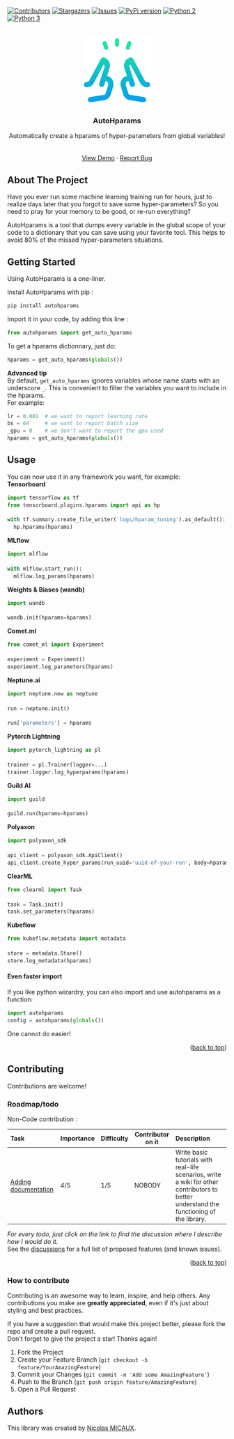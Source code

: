 <a name="readme-top"></a>
[![Contributors][contributors-shield]][contributors-url]<!--[![Forks][forks-shield]][forks-url]-->
[![Stargazers][stars-shield]][stars-url]
[![Issues][issues-shield]][issues-url]<!--[![MIT License][license-shield]][license-url]--><!--[![LinkedIn][linkedin-shield]][linkedin-url]-->
[![PyPi version][pypi-shield]][pypi-url]
[![Python 2][python2-shield]][python-url]
[![Python 3][python3-shield]][python-url]


<!-- PROJECT LOGO -->
<br />
<div align="center">

  <a href="https://github.com/NicolasMICAUX/autohparams">
    <img src="https://raw.githubusercontent.com/NicolasMICAUX/autohparams/main/images/logo.png" alt="Logo" width="160" height="160">
  </a>

  <h3 align="center">AutoHparams</h3>

  <p align="center">
    Automatically create a hparams of hyper-parameters from global variables!
    <br />
<!--
    <a href="https://github.com/NicolasMICAUX/autohparams"><strong>Explore the docs »</strong></a>
-->
    <br />
    <br />
    <a href="https://github.com/NicolasMICAUX/autohparams">View Demo</a>
    ·
    <a href="https://github.com/NicolasMICAUX/autohparams/issues">Report Bug</a>
</div>


<!-- ABOUT THE PROJECT -->
## About The Project

<!-- [Screen Shot][product-screenshot] -->

Have you ever run some machine learning training run for hours, just to realize days later that you forgot to save some hyper-parameters? So you need to pray for your memory to be good, or re-run everything?

AutoHparams is a tool that dumps every variable in the global scope of your code to a dictionary that you can save using your favorite tool. This helps to avoid 80% of the missed hyper-parameters situations.

<!-- GETTING STARTED -->
## Getting Started
Using AutoHparams is a one-liner.

Install AutoHparams with pip :
```sh
pip install autohparams
```

Import it in your code, by adding this line :
```python
from autohparams import get_auto_hparams
```

To get a hparams dictionnary, just do:  
```python
hparams = get_auto_hparams(globals())
```

**Advanced tip**  
By default, `get_auto_hparams` ignores variables whose name starts with an underscore `_`. This is convenient to filter the variables you want to include in the hparams.  
For example:
```python	
lr = 0.001  # we want to report learning rate
bs = 64     # we want to report batch size
_gpu = 0    # we don't want to report the gpu used
hparams = get_auto_hparams(globals())
```

<!-- USAGE EXAMPLES -->
## Usage
You can now use it in any framework you want, for example:  
**Tensorboard**
```python
import tensorflow as tf
from tensorboard.plugins.hparams import api as hp

with tf.summary.create_file_writer('logs/hparam_tuning').as_default():
  hp.hparams(hparams)
```

**MLflow**
```python
import mlflow

with mlflow.start_run():
  mlflow.log_params(hparams)
```

**Weights & Biases (wandb)**
```python
import wandb

wandb.init(hparams=hparams)
```

**Comet.ml**
```python
from comet_ml import Experiment

experiment = Experiment()
experiment.log_parameters(hparams)
```

**Neptune.ai**
```python
import neptune.new as neptune

run = neptune.init()

run['parameters'] = hparams
```

**Pytorch Lightning**
```python
import pytorch_lightning as pl

trainer = pl.Trainer(logger=...)
trainer.logger.log_hyperparams(hparams)
```

**Guild AI**
```python
import guild

guild.run(hparams=hparams)
```

**Polyaxon**
```python
import polyaxon_sdk

api_client = polyaxon_sdk.ApiClient()
api_client.create_hyper_params(run_uuid='uuid-of-your-run', body=hparams)
```

**ClearML**
```python
from clearml import Task

task = Task.init()
task.set_parameters(hparams)
```

**Kubeflow**
```python
from kubeflow.metadata import metadata

store = metadata.Store()
store.log_metadata(hparams)
```

#### Even faster import
If you like python wizardry, you can also import and use autohparams as a function:
```python
import autohparams
config = autohparams(globals())
```
One cannot do easier!


<p align="right">(<a href="#readme-top">back to top</a>)</p>

<!-- CONTRIBUTING -->
## Contributing 
Contributions are welcome!  

<!-- ROADMAP-->
### Roadmap/todo
<!-- table with columns : task, importance, difficulty, status, description -->
<!-- 
| Task                     | Importance | Difficulty | Contributor on it | Description                                                                                                                                    |
|:-------------------------|------------|------------|-------------------|:-----------------------------------------------------------------------------------------------------------------------------------------------|
| [Write some tests](https://github.com/NicolasMICAUX/autohparams/discussions/5)         | 4/5        | 2/5        | NOBODY            | Write some tests to ensure that the code is working properly.                                                                                  |
| [Profile code](https://github.com/NicolasMICAUX/autohparams/discussions/11)             | 2/5        | 1/5        | NOBODY            | Profile the code to see if we can speed it up a little.                                                                                        |
-->

Non-Code contribution :

| Task                     | Importance | Difficulty | Contributor on it | Description                                                                                                                                                           |
|:-------------------------|------------|------------|-------------------|:----------------------------------------------------------------------------------------------------------------------------------------------------------------------|
| [Adding documentation](https://github.com/NicolasMICAUX/autohparams/discussions/6)     | 4/5        | 1/5        | NOBODY            | Write basic tutorials with real-life scenarios, write a wiki for other contributors to better understand the functioning of the library. |


_For every todo, just click on the link to find the discussion where I describe how I would do it._  
See the [discussions](https://github.com/NicolasMICAUX/autohparams/discussions) for a full list of proposed features (and known issues).

<p align="right">(<a href="#readme-top">back to top</a>)</p>

### How to contribute
Contributing is an awesome way to learn, inspire, and help others. Any contributions you make are **greatly appreciated**, even if it's just about styling and best practices.

If you have a suggestion that would make this project better, please fork the repo and create a pull request.  
Don't forget to give the project a star! Thanks again!

1. Fork the Project
2. Create your Feature Branch (`git checkout -b feature/YourAmazingFeature`)
3. Commit your Changes (`git commit -m 'Add some AmazingFeature'`)
4. Push to the Branch (`git push origin feature/AmazingFeature`)
5. Open a Pull Request


## Authors
This library was created by [Nicolas MICAUX](https://github.com/NicolasMICAUX).


<!-- MARKDOWN LINKS & IMAGES -->
<!-- https://www.markdownguide.org/basic-syntax/#reference-style-links -->
[contributors-shield]: https://img.shields.io/github/contributors/NicolasMICAUX/autohparams.svg?style=for-the-badge
[contributors-url]: https://github.com/NicolasMICAUX/autohparams/graphs/contributors
[stars-shield]: https://img.shields.io/github/stars/NicolasMICAUX/autohparams.svg?style=for-the-badge
[stars-url]: https://github.com/NicolasMICAUX/autohparams/stargazers
[issues-shield]: https://img.shields.io/github/issues/NicolasMICAUX/autohparams.svg?style=for-the-badge
[issues-url]: https://github.com/NicolasMICAUX/autohparams/issues
[pypi-shield]: https://img.shields.io/pypi/v/searchin.svg?style=for-the-badge
[pypi-url]: https://pypi.org/project/searchin/
[python2-shield]: https://img.shields.io/badge/python-2.7+-blue.svg?style=for-the-badge
[python3-shield]: https://img.shields.io/badge/python-3.5+-blue.svg?style=for-the-badge
[python-url]: https://www.python.org/downloads/

[//]: # ([license-shield]: https://img.shields.io/github/license/NicolasMICAUX/autohparams.svg?style=for-the-badge)
[//]: # ([license-url]: https://github.com/NicolasMICAUX/autohparams/blob/master/LICENSE.txt)
[//]: # ([linkedin-shield]: https://img.shields.io/badge/-LinkedIn-black.svg?style=for-the-badge&logo=linkedin&colorB=555)
[//]: # ([linkedin-url]: https://linkedin.com/in/othneildrew)
